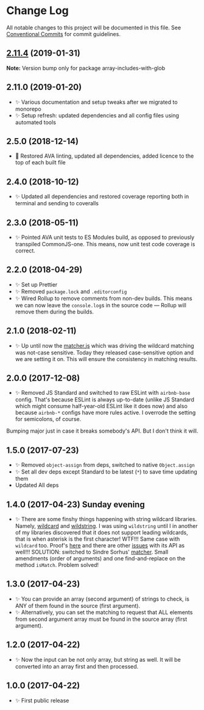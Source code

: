 # Change Log

All notable changes to this project will be documented in this file.
See [Conventional Commits](https://conventionalcommits.org) for commit guidelines.

## [2.11.4](https://gitlab.com/codsen/codsen/compare/array-includes-with-glob@2.11.3...array-includes-with-glob@2.11.4) (2019-01-31)

**Note:** Version bump only for package array-includes-with-glob





## 2.11.0 (2019-01-20)

* ✨ Various documentation and setup tweaks after we migrated to monorepo
* ✨ Setup refresh: updated dependencies and all config files using automated tools

## 2.5.0 (2018-12-14)

* 🔧 Restored AVA linting, updated all dependencies, added licence to the top of each built file

## 2.4.0 (2018-10-12)

* ✨ Updated all dependencies and restored coverage reporting both in terminal and sending to coveralls

## 2.3.0 (2018-05-11)

* ✨ Pointed AVA unit tests to ES Modules build, as opposed to previously transpiled CommonJS-one. This means, now unit test code coverage is correct.

## 2.2.0 (2018-04-29)

* ✨ Set up Prettier
* ✨ Removed `package.lock` and `.editorconfig`
* ✨ Wired Rollup to remove comments from non-dev builds. This means we can now leave the `console.log`s in the source code — Rollup will remove them during the builds.

## 2.1.0 (2018-02-11)

* ✨ Up until now the [matcher.js](https://github.com/sindresorhus/matcher) which was driving the wildcard matching was not-case sensitive. Today they released case-sensitive option and we are setting it on. This will ensure the consistency in matching results.

## 2.0.0 (2017-12-08)

* ✨ Removed JS Standard and switched to raw ESLint with `airbnb-base` config. That's because ESLint is always up-to-date (unlike JS Standard which might consume half-year-old ESLint like it does now) and also because `airbnb-*` configs have more rules active. I overrode the setting for semicolons, of course.

Bumping major just in case it breaks somebody's API. But I don't think it will.

## 1.5.0 (2017-07-23)

* ✨ Removed `object-assign` from deps, switched to native `Object.assign`
* ✨ Set all dev deps except Standard to be latest (`*`) to save time updating them
* Updated All deps

## 1.4.0 (2017-04-23) Sunday evening

* ✨ There are some finshy things happening with string wildcard libraries. Namely, [wildcard](https://www.npmjs.com/package/wildcard) and [wildstring](https://www.npmjs.com/package/wildstring). I was using `wildstring` until I in another of my libraries discovered that it does not support leading wildcards, that is when asterisk is the first character! WTF!!! Same case with `wildcard` too. Proof's [here](https://runkit.com/58fd11151dc1c60013c79f85/58fd132d15bef7001293f41a) and there are other [issues](https://github.com/DamonOehlman/wildcard/issues/9) with its API as well!!!
  SOLUTION: switched to Sindre Sorhus' [matcher](https://www.npmjs.com/package/matcher). Small amendments (order of arguments) and one find-and-replace on the method `isMatch`. Problem solved!

## 1.3.0 (2017-04-23)

* ✨ You can provide an array (second argument) of strings to check, is ANY of them found in the source (first argument).
* ✨ Alternatively, you can set the matching to request that ALL elements from second argument array must be found in the source array (first argument).

## 1.2.0 (2017-04-22)

* ✨ Now the input can be not only array, but string as well. It will be converted into an array first and then processed.

## 1.0.0 (2017-04-22)

* ✨ First public release

